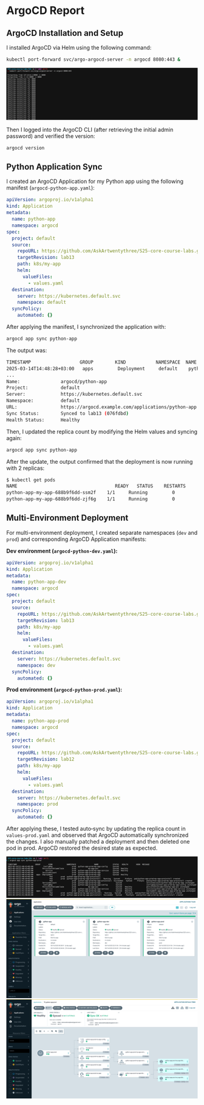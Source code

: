 # ArgoCD Report

## ArgoCD Installation and Setup

I installed ArgoCD via Helm using the following command:

```bash
kubectl port-forward svc/argo-argocd-server -n argocd 8080:443 &
```

![Port Forward Screenshot](media/argo/port-forward.png)

Then I logged into the ArgoCD CLI (after retrieving the initial admin password) and verified the version:

```bash
argocd version
```

## Python Application Sync

I created an ArgoCD Application for my Python app using the following manifest (`argocd-python-app.yaml`):

```yaml
apiVersion: argoproj.io/v1alpha1
kind: Application
metadata:
  name: python-app
  namespace: argocd
spec:
  project: default
  source:
    repoURL: https://github.com/AskArtwentythree/S25-core-course-labs.git
    targetRevision: lab13
    path: k8s/my-app
    helm:
      valueFiles:
        - values.yaml
  destination:
    server: https://kubernetes.default.svc
    namespace: default
  syncPolicy:
    automated: {}
```

After applying the manifest, I synchronized the application with:

```bash
argocd app sync python-app
```

The output was:

```bash
TIMESTAMP                  GROUP        KIND           NAMESPACE  NAME        STATUS   HEALTH   HOOK  MESSAGE
2025-03-14T14:48:28+03:00   apps         Deployment     default    python-app  Synced   Healthy         successfully synced (all tasks run)
...
Name:               argocd/python-app
Project:            default
Server:             https://kubernetes.default.svc
Namespace:          default
URL:                https://argocd.example.com/applications/python-app
Sync Status:        Synced to lab13 (076fdbd)
Health Status:      Healthy
```

Then, I updated the replica count by modifying the Helm values and syncing again:

```bash
argocd app sync python-app
```

After the update, the output confirmed that the deployment is now running with 2 replicas:

```bash
$ kubectl get pods
NAME                                    READY   STATUS    RESTARTS      AGE
python-app-my-app-688b9f6dd-ssm2f    1/1     Running         0          18m
python-app-my-app-688b9f6dd-zjf6g    1/1     Running         0          18m
```

## Multi-Environment Deployment

For multi-environment deployment, I created separate namespaces (`dev` and `prod`) and corresponding ArgoCD Application manifests:

**Dev environment (`argocd-python-dev.yaml`):**

```yaml
apiVersion: argoproj.io/v1alpha1
kind: Application
metadata:
  name: python-app-dev
  namespace: argocd
spec:
  project: default
  source:
    repoURL: https://github.com/AskArtwentythree/S25-core-course-labs.git
    targetRevision: lab13
    path: k8s/my-app
    helm:
      valueFiles:
        - values.yaml
  destination:
    server: https://kubernetes.default.svc
    namespace: dev
  syncPolicy:
    automated: {}
```

**Prod environment (`argocd-python-prod.yaml`):**

```yaml
apiVersion: argoproj.io/v1alpha1
kind: Application
metadata:
  name: python-app-prod
  namespace: argocd
spec:
  project: default
  source:
    repoURL: https://github.com/AskArtwentythree/S25-core-course-labs.git
    targetRevision: lab12
    path: k8s/my-app
    helm:
      valueFiles:
        - values.yaml
  destination:
    server: https://kubernetes.default.svc
    namespace: prod
  syncPolicy:
    automated: {}
```

After applying these, I tested auto‑sync by updating the replica count in `values-prod.yaml` and observed that ArgoCD automatically synchronized the changes. I also manually patched a deployment and then deleted one pod in prod. ArgoCD restored the desired state as expected.

![Prod Sync Details Screenshot](./media/argo/sync-details.png)
![Argo Screenshot](./media/argo/argo.png)
![Argo Details](./media/argo/argo_det.png)
